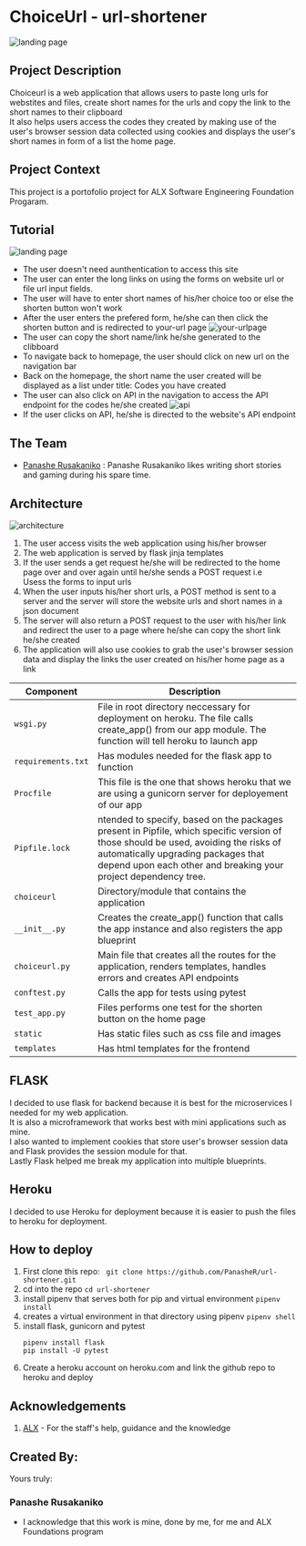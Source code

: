 # ChoiceUrl - url-shortener

![landing page](https://github.com/PanasheR/url-shortener/blob/main/choiceurl/static/icon.png)

## Project Description <br>
Choiceurl is a web application that allows users to paste long urls for webstites and files, create short names for the urls and copy the link to the short names to their clipboard
<br>It also helps users access the codes they created by making use of the user's browser session data collected using cookies and displays the user's short names in form of a list 
the home page.<br>

## Project Context
This project is a portofolio project for ALX Software Engineering Foundation Progaram.

## Tutorial
![landing page](https://github.com/PanasheR/url-shortener/blob/main/landingpage.jpeg)
- The user doesn't need aunthentication to access this site
- The user can enter the long links on using the forms on website url or file url input fields.
- The user will have to enter short names of his/her choice too or else the shorten button won't work
- After the user enters the prefered form, he/she can then click the shorten button and is redirected to your-url page
![your-urlpage](https://github.com/PanasheR/url-shortener/blob/main/Web%20capture_24-3-2022_221327_127.0.0.1.jpeg)
- The user can copy the short name/link he/she generated to the clibboard
- To navigate back to homepage, the user should click on new url on the navigation bar
- Back on the homepage, the short name the user created will be displayed as a list under title: Codes you have created
- The user can also click on API in the navigation to access the API endpoint for the codes he/she created
![api](https://github.com/PanasheR/url-shortener/blob/main/choiceurl/static/wireframe-2.png)
- If the user clicks on API, he/she is directed to the website's API endpoint

## The Team
- [Panashe Rusakaniko](https://twitter.com/PanasheRusakan2) : Panashe Rusakaniko likes writing short stories and gaming during his spare time.

## Architecture
![architecture](https://github.com/PanasheR/url-shortener/blob/main/Web%20architecture.png)
1. The user access visits the web application using his/her browser
2. The web application is served by flask jinja templates
3. If the user sends a get request he/she will be redirected to the home page over and over again until he/she sends a POST request i.e<br>
   Usess the forms to input urls
4. When the user inputs his/her short urls, a POST method is sent to a server and the server will store the website urls and short names in a json document
5. The server will also return a POST request to the user with his/her link and redirect the user to a page where he/she can copy the short link he/she created
6. The application will also use cookies to grab the user's browser session data and display the links the user created on his/her home page as a link

| Component | Description |
| --- | --- |
| `wsgi.py` | File in root directory neccessary for deployment on heroku. The file calls create_app() from our app module. The function will tell heroku to launch app|
| `requirements.txt` | Has modules needed for the flask app to function |
| `Procfile` | This file is the one that shows heroku that we are using a gunicorn server for deployement of our app|
| `Pipfile.lock` | ntended to specify, based on the packages present in Pipfile, which specific version of those should be used, avoiding the risks of automatically upgrading packages that depend upon each other and breaking your project dependency tree.|
| `choiceurl` | Directory/module that contains the application |
| `__init__.py ` | Creates the create_app() function that calls the app instance and also registers the app blueprint |
| `choiceurl.py ` | Main file that creates all the routes for the application, renders templates, handles errors and creates API endpoints |
| `conftest.py` | Calls the app for tests using pytest |
| `test_app.py` | Files performs one test for the shorten button on the home page|
| `static` | Has static files such as css file and images|
| `templates` | Has html templates for the frontend|

## FLASK 
I decided to use flask for backend because it is best for the microservices I needed for my web application.<br> It is also a microframework that works best with mini applications such as mine.<br> I also wanted to implement cookies that store user's browser session data and Flask provides the session module for that.<br> Lastly Flask helped me break my application into multiple blueprints.

## Heroku
I decided to use Heroku for deployment because it is easier to push the files to heroku for deployment. 

## How to deploy
1. First clone this repo:
   ``` git clone https://github.com/PanasheR/url-shortener.git```
2. cd into the repo
   ``` cd url-shortener ```
3. install pipenv that serves both for pip and virtual environment
   ```pipenv install```
4. creates a virtual environment in that directory using pipenv
   ```pipenv shell```
5. install flask, gunicorn and pytest
   ```
   pipenv install flask
   pip install -U pytest
   ```
6. Create a heroku account on heroku.com and link the github repo to heroku and deploy

## Acknowledgements
1. [ALX](https://www.alxafrica.com) - For the staff's help, guidance and the knowledge

## Created By:
Yours truly:
### Panashe Rusakaniko
- I acknowledge that this work is mine, done by me, for me and ALX Foundations program
